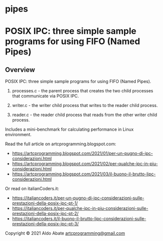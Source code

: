 # pipes 

POSIX IPC: three simple sample programs for using FIFO (Named Pipes)
====================================================================

Overview
--------

POSIX IPC: three simple sample programs for using FIFO (Named Pipes).

1. processes.c - the parent process that creates the two child processes that communicate via POSIX IPC.

2. writer.c - the writer child process that writes to the reader child process.

3. reader.c - the reader child process that reads from the other writer child process.

Includes a mini-benchmark for calculating performance in Linux environment.

Read the full article on artcprogramming.blogspot.com:
- https://artcprogramming.blogspot.com/2021/01/per-un-pugno-di-ipc-considerazioni.html
- https://artcprogramming.blogspot.com/2021/02/per-qualche-ipc-in-piu-considerazioni.html
- https://artcprogramming.blogspot.com/2021/03/il-buono-il-brutto-lipc-considerazioni.html

Or read on italianCoders.it:
- https://italiancoders.it/per-un-pugno-di-ipc-considerazioni-sulle-prestazioni-della-posix-ipc-pt-1/
- https://italiancoders.it/per-qualche-ipc-in-piu-considerazioni-sulle-prestazioni-della-posix-ipc-pt-2/
- https://italiancoders.it/il-buono-il-brutto-lipc-considerazioni-sulle-prestazioni-della-posix-ipc-pt-3/

Copyright © 2021 Aldo Abate <artcprogramming@gmail.com>
